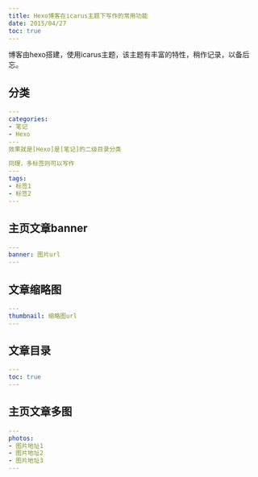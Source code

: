 ```yaml
---
title: Hexo博客在icarus主题下写作的常用功能
date: 2015/04/27
toc: true
---
```


博客由hexo搭建，使用icarus主题，该主题有丰富的特性，稍作记录，以备后忘。
<!-- more-->

## 分类

```yml
---
categories:
- 笔记
- Hexo
---
效果就是[Hexo]是[笔记]的二级目录分类

同理，多标签则可以写作
---
tags:
- 标签1
- 标签2
---
```

## 主页文章banner

```yml
---
banner: 图片url
---
```

## 文章缩略图

```yml
---
thumbnail: 缩略图url
---
```

## 文章目录

```yml
---
toc: true
---
```

## 主页文章多图

```yml
---
photos:
- 图片地址1
- 图片地址2
- 图片地址3
---
```
